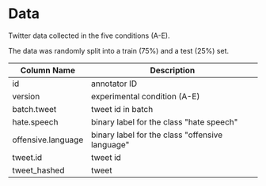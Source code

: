 # Data

Twitter data collected in the five conditions (A-E). 

The data was randomly split into a train (75%) and a test (25%) set.

| Column Name     | Description       |
| -------------- | ------------------ |
| id  | annotator ID |
| version  | experimental condition (A-E) |
| batch.tweet  | tweet id in batch |
| hate.speech  | binary label for the class "hate speech" |
| offensive.language  | binary label for the class "offensive language" |
| tweet.id  | tweet id |
| tweet_hashed  | tweet |



